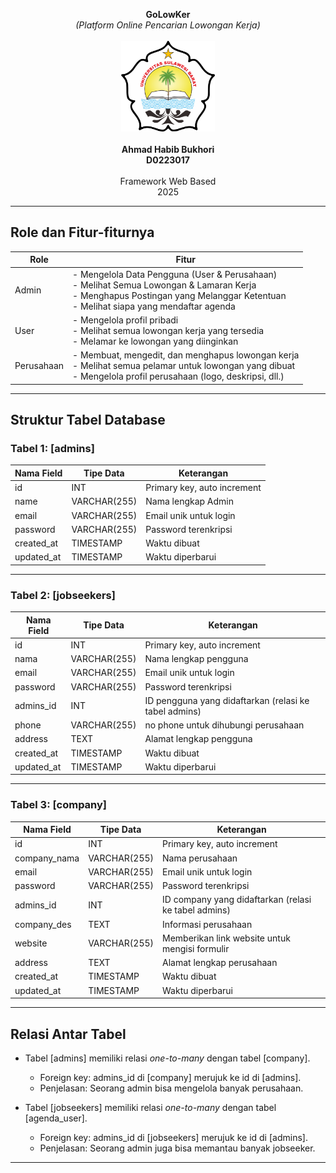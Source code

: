 <p align="center">
  <b>GoLowKer</b><br>
  <i>(Platform Online Pencarian Lowongan Kerja)</i><br><br>
  <img src="images/logoUnsulbar .png" width="150"><br><br>
  <b>Ahmad Habib Bukhori</b><br>
  <b>D0223017</b><br><br>
  Framework Web Based<br>
  2025
</p>

---

## Role dan Fitur-fiturnya

| Role  | Fitur                                                                                                                                   |
| ----- | --------------------------------------------------------------------------------------------------------------------------------------- |
| Admin | - Mengelola Data Pengguna (User & Perusahaan) <br> - Melihat Semua Lowongan & Lamaran Kerja <br> - Menghapus Postingan yang Melanggar Ketentuan <br> - Melihat siapa yang mendaftar agenda |
| User  | - Mengelola profil pribadi <br> - Melihat semua lowongan kerja yang tersedia <br> - Melamar ke lowongan yang diinginkan                    |
| Perusahaan | - Membuat, mengedit, dan menghapus lowongan kerja <br> - Melihat semua pelamar untuk lowongan yang dibuat <br> - Mengelola profil perusahaan (logo, deskripsi, dll.) |

---

## Struktur Tabel Database

### Tabel 1: [admins]

| Nama Field | Tipe Data    | Keterangan                        |
| ---------- | ------------ | --------------------------------- |
| id         | INT          | Primary key, auto increment       |
| name       | VARCHAR(255) | Nama lengkap Admin                |
| email      | VARCHAR(255) | Email unik untuk login            |
| password   | VARCHAR(255) | Password terenkripsi              |
| created_at | TIMESTAMP    | Waktu dibuat                      |
| updated_at | TIMESTAMP    | Waktu diperbarui                  |

---

### Tabel 2: [jobseekers]

| Nama Field | Tipe Data    | Keterangan                                                |
| ---------- | ------------ | --------------------------------------------------------- |
| id         | INT          | Primary key, auto increment                               |
| nama       | VARCHAR(255) | Nama lengkap pengguna                                     |
| email      | VARCHAR(255) | Email unik untuk login                                    |
| password   | VARCHAR(255) | Password terenkripsi                                      |
| admins_id  | INT          | ID pengguna yang didaftarkan (relasi ke tabel admins)     |
| phone      | VARCHAR(255) | no phone untuk dihubungi perusahaan                       |
| address    | TEXT         | Alamat lengkap pengguna                                   |
| created_at | TIMESTAMP    | Waktu dibuat                                              |
| updated_at | TIMESTAMP    | Waktu diperbarui                                          |

---

### Tabel 3: [company]

| Nama Field  | Tipe Data    | Keterangan                                                |
| ----------  | ------------ | --------------------------------------------------------- |
| id          | INT          | Primary key, auto increment                               |
| company_nama| VARCHAR(255) | Nama perusahaan                                           |
| email       | VARCHAR(255) | Email unik untuk login                                    |
| password    | VARCHAR(255) | Password terenkripsi                                      |
| admins_id   | INT          | ID company yang didaftarkan (relasi ke tabel admins)      |
| company_des | TEXT         | Informasi perusahaan                                      |
| website     | VARCHAR(255) | Memberikan link website untuk mengisi formulir            |
| address     | TEXT         | Alamat lengkap perusahaan                                 |
| created_at  | TIMESTAMP    | Waktu dibuat                                              |
| updated_at  | TIMESTAMP    | Waktu diperbarui                                          |

---

## Relasi Antar Tabel

-   Tabel [admins] memiliki relasi *one-to-many* dengan tabel [company].

    -   Foreign key: admins_id di [company] merujuk ke id di [admins].
    -   Penjelasan: Seorang admin bisa mengelola banyak perusahaan.

-   Tabel [jobseekers] memiliki relasi *one-to-many* dengan tabel [agenda_user].

    -   Foreign key: admins_id di [jobseekers] merujuk ke id di [admins].
    -   Penjelasan: Seorang admin juga bisa memantau banyak jobseeker.


---

<!-- <p align="center"><a href="https://laravel.com" target="_blank"><img src="https://raw.githubusercontent.com/laravel/art/master/logo-lockup/5%20SVG/2%20CMYK/1%20Full%20Color/laravel-logolockup-cmyk-red.svg" width="400" alt="Laravel Logo"></a></p>

<p align="center">
<a href="https://github.com/laravel/framework/actions"><img src="https://github.com/laravel/framework/workflows/tests/badge.svg" alt="Build Status"></a>
<a href="https://packagist.org/packages/laravel/framework"><img src="https://img.shields.io/packagist/dt/laravel/framework" alt="Total Downloads"></a>
<a href="https://packagist.org/packages/laravel/framework"><img src="https://img.shields.io/packagist/v/laravel/framework" alt="Latest Stable Version"></a>
<a href="https://packagist.org/packages/laravel/framework"><img src="https://img.shields.io/packagist/l/laravel/framework" alt="License"></a>
</p>

## About Laravel

Laravel is a web application framework with expressive, elegant syntax. We believe development must be an enjoyable and creative experience to be truly fulfilling. Laravel takes the pain out of development by easing common tasks used in many web projects, such as:

- [Simple, fast routing engine](https://laravel.com/docs/routing).
- [Powerful dependency injection container](https://laravel.com/docs/container).
- Multiple back-ends for [session](https://laravel.com/docs/session) and [cache](https://laravel.com/docs/cache) storage.
- Expressive, intuitive [database ORM](https://laravel.com/docs/eloquent).
- Database agnostic [schema migrations](https://laravel.com/docs/migrations).
- [Robust background job processing](https://laravel.com/docs/queues).
- [Real-time event broadcasting](https://laravel.com/docs/broadcasting).

Laravel is accessible, powerful, and provides tools required for large, robust applications.

## Learning Laravel

Laravel has the most extensive and thorough [documentation](https://laravel.com/docs) and video tutorial library of all modern web application frameworks, making it a breeze to get started with the framework.

You may also try the [Laravel Bootcamp](https://bootcamp.laravel.com), where you will be guided through building a modern Laravel application from scratch.

If you don't feel like reading, [Laracasts](https://laracasts.com) can help. Laracasts contains thousands of video tutorials on a range of topics including Laravel, modern PHP, unit testing, and JavaScript. Boost your skills by digging into our comprehensive video library.

## Laravel Sponsors

We would like to extend our thanks to the following sponsors for funding Laravel development. If you are interested in becoming a sponsor, please visit the [Laravel Partners program](https://partners.laravel.com).

### Premium Partners

- **[Vehikl](https://vehikl.com/)**
- **[Tighten Co.](https://tighten.co)**
- **[Kirschbaum Development Group](https://kirschbaumdevelopment.com)**
- **[64 Robots](https://64robots.com)**
- **[Curotec](https://www.curotec.com/services/technologies/laravel/)**
- **[DevSquad](https://devsquad.com/hire-laravel-developers)**
- **[Redberry](https://redberry.international/laravel-development/)**
- **[Active Logic](https://activelogic.com)**

## Contributing

Thank you for considering contributing to the Laravel framework! The contribution guide can be found in the [Laravel documentation](https://laravel.com/docs/contributions).

## Code of Conduct

In order to ensure that the Laravel community is welcoming to all, please review and abide by the [Code of Conduct](https://laravel.com/docs/contributions#code-of-conduct).

## Security Vulnerabilities

If you discover a security vulnerability within Laravel, please send an e-mail to Taylor Otwell via [taylor@laravel.com](mailto:taylor@laravel.com). All security vulnerabilities will be promptly addressed.

## License

The Laravel framework is open-sourced software licensed under the [MIT license](https://opensource.org/licenses/MIT). -->


